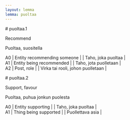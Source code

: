 ```yaml
---
layout: lemma
lemma: puoltaa
---
```


<div class="sense">
# <span class="sensename">puoltaa.1</span>

<span class="description">Recommend</span>

<span class="description">Puoltaa, suositella</span>

A0 | Entity recommending someone |   | Taho, joka puoltaa |  
A1 | Entity being recommended |   | Taho, jota puolletaan |  
A2 | Post, role |   | Virka tai rooli, johon puolletaan |  

</div>

<div class="sense">
# <span class="sensename">puoltaa.2</span>

<span class="description">Support, favour</span>

<span class="description">Puoltaa, puhua jonkun puolesta</span>

A0 | Entity supporting |   | Taho, joka puoltaa |  
A1 | Thing being supported |   | Puollettava asia |  

</div>

